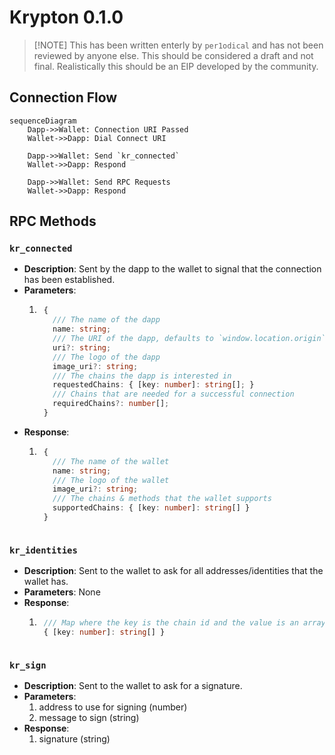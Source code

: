 # Krypton 0.1.0
> [!NOTE] This has been written enterly by `per1odical` and has not been reviewed by anyone else. This should be considered a draft and not final. Realistically this should be an EIP developed by the community.

## Connection Flow
```mermaid
sequenceDiagram
    Dapp->>Wallet: Connection URI Passed
    Wallet->>Dapp: Dial Connect URI

    Dapp->>Wallet: Send `kr_connected`
    Wallet->>Dapp: Respond

    Dapp->>Wallet: Send RPC Requests
    Wallet->>Dapp: Respond
```

## RPC Methods
### `kr_connected`
- **Description**: Sent by the dapp to the wallet to signal that the connection has been established.
- **Parameters**:
  1. ```ts
      {
        /// The name of the dapp
        name: string;
        /// The URI of the dapp, defaults to `window.location.origin`` if not provided and running in a browser.
        uri?: string;
        /// The logo of the dapp
        image_uri?: string;
        /// The chains the dapp is interested in
        requestedChains: { [key: number]: string[]; }
        /// Chains that are needed for a successful connection
        requiredChains?: number[];
      }
     ```
- **Response**:
  1. ```ts
      {
        /// The name of the wallet
        name: string;
        /// The logo of the wallet
        image_uri?: string;
        /// The chains & methods that the wallet supports
        supportedChains: { [key: number]: string[] }
      }
    ```

### `kr_identities`
- **Description**: Sent to the wallet to ask for all addresses/identities that the wallet has.
- **Parameters**: None
- **Response**:
  1. ```ts
      /// Map where the key is the chain id and the value is an array of addresses
      { [key: number]: string[] }
    ```

### `kr_sign`
- **Description**: Sent to the wallet to ask for a signature.
- **Parameters**:
  1. address to use for signing (number)
  2. message to sign (string)
- **Response**:
  1. signature (string)
